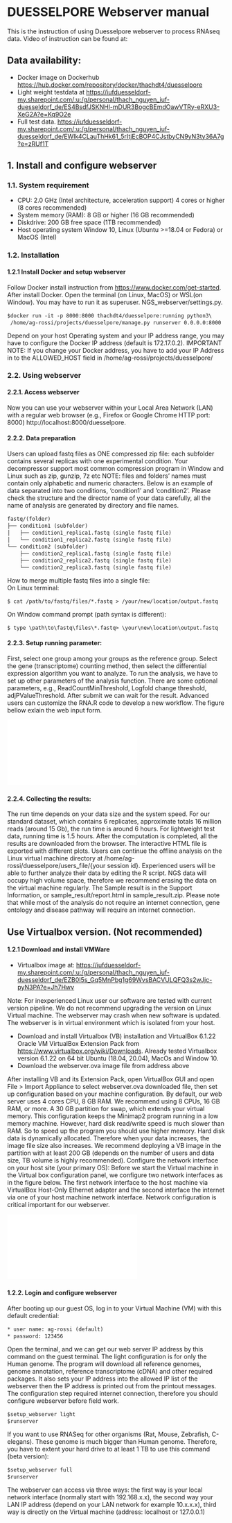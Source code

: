 # DUESSELPORE Webserver manual 

This is the instruction of using Duesselpore webserver to process RNAseq data. Video of instruction can be found at: 

## Data availability:
* Docker image on Dockerhub https://hub.docker.com/repository/docker/thachdt4/duesselpore
* Light weight testdata at https://iufduesseldorf-my.sharepoint.com/:u:/g/personal/thach_nguyen_iuf-duesseldorf_de/ES4BsdfJSKNHl-mDUR3BogcBEmdOawVTRy-eRXU3-XeG2A?e=Kq9O2e 
* Full test data. https://iufduesseldorf-my.sharepoint.com/:u:/g/personal/thach_nguyen_iuf-duesseldorf_de/EWIk4CLauThHk61_5rItjEcBOP4CJstbyCN9yN3ty36A7g?e=zRUf1T

## 1. Install and configure webserver
### 1.1. System requirement
* CPU: 2.0 GHz (Intel architecture, acceleration support) 4 cores or higher (8 cores recommended)
* System memory (RAM): 8 GB or higher (16 GB recommended)
* Diskdrive: 200 GB free space (1TB recommended)
* Host operating system Window 10, Linux (Ubuntu >=18.04 or Fedora) or MacOS (Intel)

### 1.2. Installation
#### 1.2.1 Install Docker and setup webserver
Follow Docker install instruction from https://www.docker.com/get-started.
After install Docker. Open the terminal (on Linux, MacOS) or WSL(on Window). You may have to run it as superuser. NGS_webserver/settings.py.
```console
$docker run -it -p 8000:8000 thachdt4/duesselpore:running python3\
 /home/ag-rossi/projects/duesselpore/manage.py runserver 0.0.0.0:8000
```
Depend on your host Operating system and your IP address range, you may have to configure the Docker IP address (default is 172.17.0.2). 
IMPORTANT NOTE: If you change your Docker address, you have to add your IP Address in to the ALLOWED_HOST field in /home/ag-rossi/projects/duesselpore/

### 2.2. Using webserver
#### 2.2.1. Access webserver
Now you can use your webserver within your Local Area Network (LAN) with a regular web browser (e.g., Firefox or Google Chrome HTTP port: 8000) 
http://localhost:8000/duesselpore.

#### 2.2.2. Data preparation

Users can upload fastq files as ONE compressed zip file: each subfolder contains several replicas with one experimental condition. Your decompressor support most common compression program in Window and Linux such as zip, gunzip, 7z etc
NOTE: files and folders’ names must contain only alphabetic and numeric characters.
Below is an example of data separated into two conditions, ‘condition1’ and ‘condition2’. Please check the structure and the director name of your data carefully, all the name of analysis are generated by directory and file names.

```
fastq/(folder)
├── condition1 (subfolder)
│   ├── condition1_replica1.fastq (single fastq file)
│   └── condition1_replica2.fastq (single fastq file)
└── condition2 (subfolder)
    ├── condition2_replica1.fastq (single fastq file)
    ├── condition2_replica2.fastq (single fastq file)
    └── condition2_replica3.fastq (single fastq file)
```
How to merge multiple fastq files into a single file:<br>
On Linux terminal:
```console
$ cat /path/to/fastq/files/*.fastq > /your/new/location/output.fastq
```   
On Window command prompt (path syntax is different):
```console
$ type \path\to\fastq\files\*.fastq> \your\new\location\output.fastq
```
#### 2.2.3. Setup running parameter:
First, select one group among your groups as the reference group. Select the gene (transcriptome) counting method, then select the differential expression algorithm you want to analyze. 
To run the analysis, we have to set up other parameters of the analysis function. There are some optional parameters, e.g., ReadCountMinThreshold, Logfold change threshold, adjPValueThreshold. After submit we can wait for the result. 
Advanced users can customize the RNA.R code to develop a new workflow. The figure bellow exlain the web input form. 

![Input web form explaination](img/web_interface_explanation.pdf)

#### 2.2.4. Collecting the results:
The run time depends on your data size and the system speed.   For our standard dataset, which contains 6 replicates, approximate totals 16 million reads (around 15 Gb), the run time is around 6 hours.  For lightweight test data, running time is 1.5 hours.  After the computation is completed, all the results are downloaded from the browser.  The interactive HTML file is exported with different plots.  Users can continue the offline analysis on the Linux virtual machine directory at /home/ag-rossi/duesselpore/users_file/{your session id}.  Experienced users will be able to further analyze their data by editing the R script.  NGS data will occupy high volume space, therefore we recommend erasing the data on the virtual machine regularly.  The Sample result is in the Support Information, or sample_result/report.html in sample_result.zip.
Please note that while most of the analysis do not require an internet connection, gene ontology and disease pathway will require an internet connection.

## Use Virtualbox version. (Not recommended) 
#### 1.2.1 Download and install VMWare<br>
* Virtualbox image at:
https://iufduesseldorf-my.sharepoint.com/:u:/g/personal/thach_nguyen_iuf-duesseldorf_de/EZB0I5s_Gq5MnPbg1g69WvsBACVULQFQ3s2wJjc-pyN3PA?e=Jh7Hwv 

Note: For inexperienced Linux user our software are tested with current version pipeline. We do not recommend upgrading the version on Linux Virtual machine. The webserver may crash when new software is updated. The webserver is in virtual environment which is isolated from your host.<br>

* Download and install Virtualbox (VB) installation and VirtualBox 6.1.22 Oracle VM VirtualBox Extension Pack from https://www.virtualbox.org/wiki/Downloads. Already tested Virtualbox version 6.1.22 on 64 bit Ubuntu (18.04, 20.04), MacOs and Window 10.<br>
* Download the webserver.ova image file from address above

After installing VB and its Extension Pack, open VirtualBox GUI and open File > Import Appliance to select webserver.ova downloaded file, then set up configuration based on your machine configuration.
By default, our web server uses 4 cores CPU, 8 GB RAM. We recommend using 8 CPUs, 16 GB RAM, or more. A 30 GB partition for swap, which extends your virtual memory. This configuration keeps the Minimap2 program running in a low memory machine. However, hard disk read/write speed is much slower than RAM. So to speed up the program you should use higher memory. Hard disk data is dynamically allocated. Therefore when your data increases, the image file size also increases. We recommend deploying a VB image in the partition with at least 200 GB (depends on the number of users and data size, TB volume is highly recommended).
Configure the network interface on your host site (your primary OS):
Before we start the Virtual machine in the Virtual box configuration panel, we configure two network interfaces as in the figure below. The first network interface to the host machine via VirtualBox Host-Only Ethernet adapter and the second interface the internet via one of your host machine network interface. Network configuration is critical important for our webserver.
<br>

![Network interface configuration](img/network_interface.pdf)

#### 1.2.2. Login and configure webserver
After booting up our guest OS, log in to your Virtual Machine (VM) with this default credential:<br> 
```
* user name: ag-rossi (default)
* password: 123456
```
Open the terminal, and we can get our web server IP address by this command on the guest terminal. The light configuration is for only the Human genome. The program will download all reference genomes, genome annotation, reference transcriptome (cDNA) and other required packages. It also sets your IP address into the allowed IP list of the webserver then the IP address is printed out from the printout messages. The configuration step required internet connection, therefore you should configure webserver before field work.

```console
$setup_webserver light
$runserver
```
If you want to use RNASeq for other organisms (Rat, Mouse, Zebrafish, C-elegans). These genome is much bigger than Human genome. Therefore, you have to extent your hard drive to at least 1 TB to use this command (beta version): 

```console
$setup_webserver full
$runserver
```

The webserver can access via three ways: the first way is your local network interface (normally start with 192.168.x.x), the second way your LAN IP address (depend on your LAN network for example 10.x.x.x), third way is directly on the Virtual machine (address: localhost or 127.0.0.1)